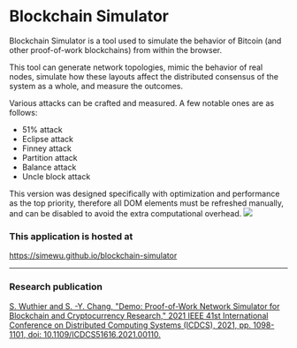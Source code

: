 # Blockchain Simulator

Blockchain Simulator is a tool used to simulate the behavior of Bitcoin (and other proof-of-work blockchains) from within the browser.

This tool can generate network topologies, mimic the behavior of real nodes, simulate how these layouts affect the distributed consensus of the system as a whole, and measure the outcomes.

Various attacks can be crafted and measured. A few notable ones are as follows:
- 51% attack
- Eclipse attack
- Finney attack
- Partition attack
- Balance attack
- Uncle block attack

This version was designed specifically with optimization and performance as the top priority, therefore all DOM elements must be refreshed manually, and can be disabled to avoid the extra computational overhead.
![](/screenshot.png)
### This application is hosted at
https://simewu.github.io/blockchain-simulator

---

### Research publication
[S. Wuthier and S. -Y. Chang, "Demo: Proof-of-Work Network Simulator for Blockchain and Cryptocurrency Research," 2021 IEEE 41st International Conference on Distributed Computing Systems (ICDCS), 2021, pp. 1098-1101, doi: 10.1109/ICDCS51616.2021.00110.](https://doi.org/10.1109/ICDCS51616.2021.00110)
